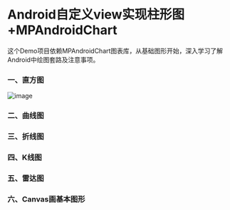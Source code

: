 # Android自定义view实现柱形图+MPAndroidChart
这个Demo项目依赖MPAndroidChart图表库，从基础图形开始，深入学习了解Android中绘图套路及注意事项。

### 一、直方图
![image](https://github.com/lvwe/AndroidCharts/blob/master/raw/chart01.PNG)


### 二、曲线图

### 三、折线图

### 四、K线图

### 五、雷达图

### 六、Canvas画基本图形
